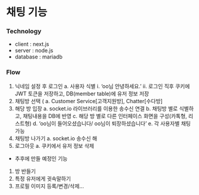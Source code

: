 # 채팅 기능

### Technology
- client : next.js
- server : node.js
- database : mariadb

### Flow
1. 닉네임 설정 후 로그인
    a. 사용자 식별
        i. ‘oo님 안녕하세요.’
        ii. 로그인 직후 쿠키에 JWT 토큰을 저장하고, DB(member table)에 유저 정보 저장
2. 채팅방 선택 (
    a.  Customer Service[고객지원방], Chatter[수다방]
3. 해당 방 입장
    a. socket.io 라이브러리를 이용한 송수신 연결
    b. 채팅방 별로 식별하고, 채팅내용을 DB에 반영
    c. 해당 방 별로 다른 인터페이스 화면을 구성(카톡형, 리스트형)
    d. ‘oo님이 들어오셨습니다/ oo님이 퇴장하셨습니다’
    e. 각 사용자별 채팅가능
4. 채팅방 나가기
    a. socket.io 송수신 해
5. 로그아웃
    a. 쿠키에서 유저 정보 삭제

* 추후에 만들 예정인 기능
1. 방 반들기
2. 특정 유저에게 귓속말하기
3. 프로필 이미지 등록/변경/삭제...

